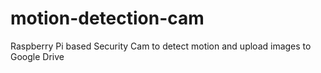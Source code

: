 # motion-detection-cam
Raspberry Pi based Security Cam to detect motion and upload images to Google Drive
